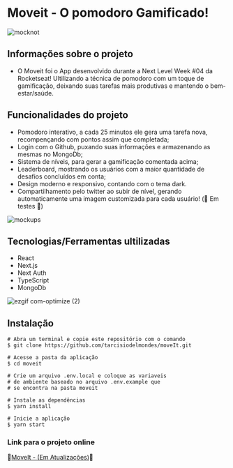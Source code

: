 # Moveit - O pomodoro Gamificado!

![mocknot](https://user-images.githubusercontent.com/71772559/109436537-b9281d00-79fe-11eb-82cf-a7cc70cd6bb5.png)

## Informações sobre o projeto

* O Moveit foi o App desenvolvido durante a Next Level Week #04 da Rocketseat! Ultilizando a técnica de pomodoro com um toque de gamificação, deixando suas tarefas mais produtivas e mantendo o bem-estar/saúde.

## Funcionalidades do projeto

* Pomodoro interativo, a cada 25 minutos ele gera uma tarefa nova, recompençando com pontos assim que completada;
* Login com o Github, puxando suas informações e armazenando as mesmas no MongoDb;
* Sistema de níveis, para gerar a gamificação comentada acima;
* Leaderboard, mostrando os usuários com a maior quantidade de desafios concluídos em conta;
* Design moderno e responsivo, contando com o tema dark.
* Compartilhamento pelo twitter ao subir de nível, gerando automaticamente uma imagem customizada para cada usuário! (🚧 Em testes 🚧)

![mockups](https://user-images.githubusercontent.com/71772559/109436203-39e61980-79fd-11eb-9e22-33efefa0ed38.png)

## Tecnologias/Ferramentas ultilizadas

* React
* Next.js
* Next Auth
* TypeScript
* MongoDb

![ezgif com-optimize (2)](https://user-images.githubusercontent.com/71772559/109437018-7a479680-7a01-11eb-9f7b-23cd97c875e6.gif)


## Instalação
```
# Abra um terminal e copie este repositório com o comando
$ git clone https://github.com/tarcisiodelmondes/moveIt.git
```

```
# Acesse a pasta da aplicação
$ cd moveit

# Crie um arquivo .env.local e coloque as variaveis
# de ambiente baseado no arquivo .env.example que
# se encontra na pasta moveit

# Instale as dependências
$ yarn install

# Inicie a aplicação
$ yarn start
```


### Link para o projeto online


🚧[MoveIt - (Em Atualizações)](https://moveit-eight-omega.vercel.app)🚧
